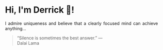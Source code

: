 # Hi, I'm Derrick 👋!
<p align="justify">I admire uniqueness and believe that a clearly focused mind can achieve anything...</p> 
<!-- #quote-start -->
<blockquote>&ldquo;Silence is sometimes the best answer.&rdquo; &mdash; <footer>Dalai Lama</footer></blockquote>
<!-- #quote-end -->
